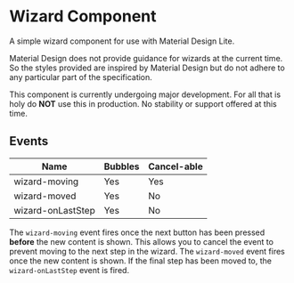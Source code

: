 # Wizard Component

A simple wizard component for use with Material Design Lite.

Material Design does not provide guidance for wizards at the current time. So the styles provided are inspired by Material Design but do not adhere to any particular part of the specification.

This component is currently undergoing major development. For all that is holy do **NOT** use this in production. No stability or support offered at this time.

## Events

| Name              | Bubbles | Cancel-able |
| ----------------- | ------- | ----------- |
| wizard-moving     | Yes     | Yes         |
| wizard-moved      | Yes     | No          |
| wizard-onLastStep | Yes     | No          |

The `wizard-moving` event fires once the next button has been pressed **before** the new content is shown.
This allows you to cancel the event to prevent moving to the next step in the wizard.
The `wizard-moved` event fires once the new content is shown.
If the final step has been moved to, the `wizard-onLastStep` event is fired.
